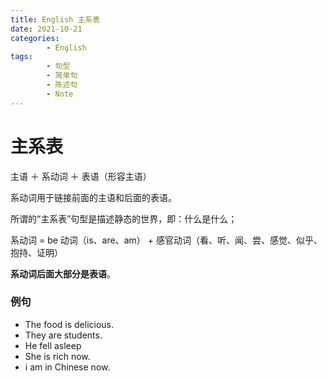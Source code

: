 ```yaml
---
title: English 主系表
date: 2021-10-21
categories:
        - English
tags:
        - 句型
        - 简单句
        - 陈述句
        - Note
---
```


# 主系表

主语 ＋ 系动词 ＋ 表语（形容主语）

系动词用于链接前面的主语和后面的表语。

所谓的“主系表”句型是描述静态的世界，即：什么是什么；

系动词 = be 动词（is、are、am） + 感官动词（看、听、闻、尝、感觉、似乎、抱持、证明）

**系动词后面大部分是表语**。

### 例句

- The food is delicious.
- They are students.
- He fell asleep
- She is rich now.
- i am in Chinese now.
